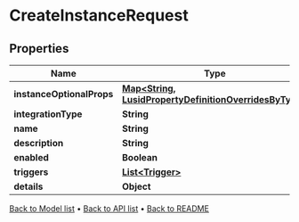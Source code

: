 

# CreateInstanceRequest


## Properties

| Name | Type | Description | Notes |
|------------ | ------------- | ------------- | -------------|
|**instanceOptionalProps** | [**Map&lt;String, LusidPropertyDefinitionOverridesByType&gt;**](LusidPropertyDefinitionOverridesByType.md) |  |  [optional] |
|**integrationType** | **String** |  |  |
|**name** | **String** |  |  |
|**description** | **String** |  |  |
|**enabled** | **Boolean** |  |  |
|**triggers** | [**List&lt;Trigger&gt;**](Trigger.md) |  |  |
|**details** | **Object** |  |  |



[Back to Model list](../README.md#documentation-for-models) &#8226; [Back to API list](../README.md#documentation-for-api-endpoints) &#8226; [Back to README](../README.md)


